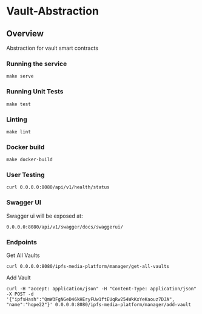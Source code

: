 # Vault-Abstraction

## Overview
Abstraction for vault smart contracts


### Running the service
```shell
make serve
```

### Running Unit Tests
```shell
make test
```

### Linting
```shell
make lint
```

### Docker build
```shell
make docker-build
```

### User Testing
```shell
curl 0.0.0.0:8080/api/v1/health/status
```

### Swagger UI
Swagger ui will be exposed at:
```
0.0.0.0:8080/api/v1/swagger/docs/swaggerui/
```

### Endpoints
Get All Vaults
```
curl 0.0.0.0:8080/ipfs-media-platform/manager/get-all-vaults

```


Add Vault
```
curl -H "accept: application/json" -H "Content-Type: application/json" -X POST -d '{"ipfsHash":"QmW3FgNGeD46kHEryFUw1ftEUqRw254WkKxYeKaouz7DJA", "name":"hope22"}' 0.0.0.0:8080/ipfs-media-platform/manager/add-vault
```